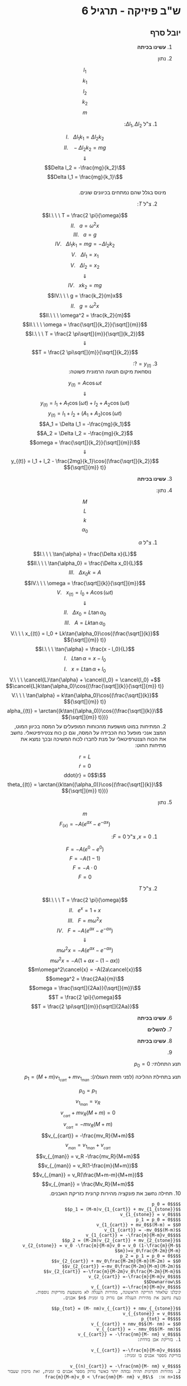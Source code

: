 <style>
    html {
        direction: rtl;
    }
    eqn, table, .katex {
        direction: ltr;
    }
</style>
# ש"ב פיזיקה - תרגיל 6
## יובל סרף
1. **עשינו בכיתה**
2. נתון  

    $$l_1$$
    $$k_1$$
    $$l_2$$
    $$k_2$$
    $$m$$
    1. צ"ל $\Delta l_1, \Delta l_2$:  
    
    $$I.\ \ \ \Delta l_1 k_1 = \Delta l_2 k_2$$
    $$II.\ \ \ -\Delta l_2 k_2 = mg$$
    $$\Downarrow$$
    $$\Delta l_2 = -\frac{mg}{k_2}$$
    $$\Delta l_1 = \frac{mg}{k_1}$$  
    מינוס בגלל שהם נמתחים בכיוונים שונים.  

    2. צ"ל $T$:  

    $$I.\ \ \ T = \frac{2 \pi}{\omega}$$
    $$II.\ \ \ a = \omega^2x$$
    $$III.\ \ \ a = g$$
    $$IV.\ \ \ \Delta l_1 k_1 = mg = -\Delta l_2 k_2$$
    $$V.\ \ \ \Delta l_1 = x_1$$
    $$V.\ \ \ \Delta l_2 = x_2$$
    $$\Downarrow$$
    $$IV.\ \ \ x k_2 = mg$$
    $$IV.\ \ \ g  = \frac{k_2}{m}x$$
    $$II.\ \ \ g = \omega^2x$$
    $$II.\ \ \ \omega^2 = \frac{k_2}{m}$$
    $$II.\ \ \ \omega = \frac{\sqrt[]{k_2}}{\sqrt[]{m}}$$
    $$I.\ \ \ T = \frac{2 \pi\sqrt[]{m}}{\sqrt[]{k_2}}$$
    $$\Downarrow$$
    $$T = \frac{2 \pi\sqrt[]{m}}{\sqrt[]{k_2}}$$

    3. $y_{(t)} = ?$:  
    נוסחאת מיקום תנועה הרמונית פשוטה:  
    
    $$y_{(t)} = A\cos{\omega t}$$
    $$\Downarrow$$
    $$y_{(t)} = l_1 + A_1\cos{(\omega t)} + l_2 + A_2\cos{(\omega t)}$$
    $$y_{(t)} = l_1 + l_2 + (A_1 + A_2)\cos{(\omega t)}$$
    $$A_1 = \Delta l_1 = -\frac{mg}{k_1}$$
    $$A_2 = \Delta l_2 = -\frac{mg}{k_2}$$
    $$\omega = \frac{\sqrt[]{k_2}}{\sqrt[]{m}}$$
    $$\Downarrow$$
    $$y_{(t)} = l_1 + l_2 - \frac{2mg}{k_1}\cos{(\frac{\sqrt[]{k_2}}{\sqrt[]{m}} t)}$$
3. **עשינו בכיתה**
4. נתון:  

    $$M$$
    $$L$$
    $$k$$
    $$\alpha_0$$
    1. צ"ל $\alpha$

    $$I.\ \ \ \tan{\alpha} = \frac{\Delta x}{L}$$
    $$II.\ \ \ \tan{\alpha_0} = \frac{\Delta x_0}{L}$$
    $$III.\ \ \ \Delta x_0k = A$$
    $$IV.\ \ \ \omega = \frac{\sqrt[]{k}}{\sqrt[]{m}}$$
    $$V.\ \ \ x_{(t)} = l_0 + A\cos{(\omega t)}$$
    $$\Downarrow$$
    $$II.\ \ \ \Delta x_0 = L\tan{\alpha_0}$$
    $$III.\ \ \ A = Lk\tan{\alpha_0}$$
    $$V.\ \ \ x_{(t)} = l_0 + Lk\tan{\alpha_0}\cos{(\frac{\sqrt[]{k}}{\sqrt[]{m}} t)}$$
    $$I.\ \ \ \tan{\alpha} = \frac{x - l_0}{L}$$
    $$I.\ \ \ L\tan{\alpha} = x - l_0$$
    $$I.\ \ \ x = L\tan{\alpha} + l_0$$
    $$V.\ \ \ \cancel{L}\tan{\alpha} + \cancel{l_0} = \cancel{l_0} + \cancel{L}k\tan{\alpha_0}\cos{(\frac{\sqrt[]{k}}{\sqrt[]{m}} t)}$$
    $$V.\ \ \ \tan{\alpha} = k\tan{\alpha_0}\cos{(\frac{\sqrt[]{k}}{\sqrt[]{m}} t)}$$
    $$\alpha_{(t)} = \arctan{(k\tan{(\alpha_0)}\cos{(\frac{\sqrt[]{k}}{\sqrt[]{m}} t)})}$$
    2. המתיחות במוט מושפעת מהכוחות המופעלים על המסה בכיוון המוט, המצב אנכי מופעל כוח הכבידה על המסה, וגם כן כוח צנטירפיטאלי.
    נחשב את הכוח הצנטרפיטאלי על מנת לחברו לכוח המשיכה ובכך נמצא את מתיחות החוט:  
    
    $$r = L$$
    $$\dot{r} = 0$$
    $$\ddot{r} = 0$$
    $$\theta_{(t)} = \arctan{(k\tan{(\alpha_0)}\cos{(\frac{\sqrt[]{k}}{\sqrt[]{m}} t)})}$$
5. נתון

    $$m$$
    $$F_{(x)} = -A(e^{ax} - e^{-ax})$$
    1. $x=0$, צ"ל $F = 0$:  
    
    $$F = -A(e^{0} - e^{0})$$
    $$F = -A(1 - 1)$$
    $$F = -A\cdot 0$$
    $$F = 0$$

    2. צ"ל $T$
    
    $$I.\ \ \ T = \frac{2 \pi}{\omega}$$
    $$II.\ \ \ e^x = 1+x$$
    $$III.\ \ \ F = m\omega^2x$$
    $$IV.\ \ \ F = -A(e^{ax} - e^{-ax})$$
    $$\Downarrow$$
    $$m\omega^2x = -A(e^{ax} - e^{-ax})$$
    $$m\omega^2x = -A(1 + ax - (1 - ax))$$
    $$m\omega^2\cancel{x} = -A(2a\cancel{x})$$
    $$\omega^2 = \frac{2Aa}{m}$$
    $$\omega = \frac{\sqrt[]{2Aa}}{\sqrt[]{m}}$$
    $$T = \frac{2 \pi}{\omega}$$
    $$T = \frac{2 \pi\sqrt[]{m}}{\sqrt[]{2Aa}}$$
6. **עשינו בכיתה**
7. **להשלים**
8. **עשינו בכיתה**
9. 

תנע התחלתי: $p_0 = 0$  

תנע בתחילת ההליכה (לפני תזוזת העגלה): $p_1 = (M+m)v_{1_{cart}} + mv_{1_{man}}$ 

$$p_0 = p_1$$
$$v_{1_{man}} = v_R$$
$$0 = (M+m)v_{_{cart}} + mv_R$$
$$(M+m)v_{_{cart}} = -mv_R$$
$$v_{_{cart}} = -\frac{mv_R}{M+m}$$
$$v_{_{man}} = v_{1_{man}} + v_{_{cart}}$$
$$v_{_{man}} = v_R -\frac{mv_R}{M+m}$$
$$v_{_{man}} = v_R(1-\frac{m}{M+m})$$
$$v_{_{man}} = v_R(\frac{M+m-m}{M+m})$$
$$v_{_{man}} = \frac{Mv_R}{M+m}$$
10. תחילה נחשב את פונקציה מהירות קרונית כזריקת האבנים.

    $$p_0 = 0$$
    $$p_1 = (M-m)v_{1_{cart}} + mv_{1_{stone}}$$
    $$v_{1_{stone}} = v_0$$
    $$p_1 = p_0 = 0$$
    $$0 = (M-m)v_{1_{cart}} + mv_0$$
    $$(M-m)v_{1_{cart}} = -mv_0$$
    $$v_{1_{cart}} = -\frac{m}{M-m}v_0$$
    $$p_2 = (M-2m)v_{2_{cart}} + mv_{2_{stone}}$$
    $$v_{2_{stone}} = v_0 -\frac{m}{M-m}v_0 = v_0 (1-\frac{m}{M-m})=v_0\frac{M-2m}{M-m}$$
    $$p_2 = p_1 = p_0 = 0$$
    $$0 = (M-2m)v_{2_{cart}} + mv_0\frac{M-2m}{M-m}$$
    $$(M-2m)v_{2_{cart}} =-mv_0\frac{M-2m}{M-m}$$
    $$v_{2_{cart}} =-\frac{m}{M-2m}v_0\frac{M-2m}{M-m}$$
    $$v_{2_{cart}} =-\frac{m}{M-m}v_0$$
    $$\Downarrow$$
    $$v_{_{cart}} =-\frac{m}{M-m}v_0$$
    קיבלנו שלאחר הזריקה הראשונה, מהירות העגלה לא מושפעת מזריקות נוספות.  
    כעת נחשב את מהירות העגלה אם נזרוק בו זמנית $n$ אבנים.  

    $$p_{tot} = (M- nm)v_{_{cart}} + nmv_{_{stone}}$$
    $$v_{_{stone}} = v_0$$
    $$p_{tot} = 0$$
    $$0 = (M- nm)v_{_{cart}} + nmv_0$$
    $$(M- nm)v_{_{cart}} = - nmv_0$$
    $$v_{_{cart}} = -\frac{nm}{M- nm} v_0$$
    1. בזריקת אבן בודדת:  

    $$v_{_{cart}} =-\frac{m}{M-m}v_0$$
    בזריקת מספר אבנים בו זמנית:   

    $$v_{(n)_{cart}} = -\frac{nm}{M- nm} v_0$$
    2. מהירות הקרונית תהיה גבוהה יותר כאשר נזרוק מספר אבנים בו זמנית, זאת מיכוון שעבור $n>1$ אז:  $\frac{m}{M-m}v_0 < \frac{nm}{M- nm} v_0$